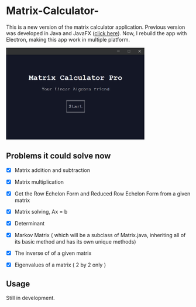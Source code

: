 # Matrix-Calculator-
This is a new version of the matrix calculator application. Previous version was developed in Java and JavaFX ([click here](https://github.com/JackyXu-Cool/Matrix-Calculator)). Now, I rebuild the app with Electron, making this app work in multiple platform.

<img src="./assets/preview.png" width="auto" height="250"/>

## Problems it could solve now
- [x] Matrix addition and subtraction
- [x] Matrix multiplication
- [x] Get the Row Echelon Form and Reduced Row Echelon Form from a given matrix
- [x] Matrix solving, Ax = b  
- [x] Determinant
- [x] Markov Matrix ( which will be a subclass of Matrix.java, inheriting all of its basic method and has its own unique methods)
- [x] The inverse of of a given matrix
- [x] Eigenvalues of a matrix ( 2 by 2 only )


## Usage 
Still in development. 

